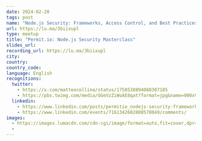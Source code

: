 ```yaml
---
date: 2024-02-20
tags: post
name: "Node.js Security: Frameworks, Access Control, and Best Practices"
url: https://lu.ma/3biixupl
type: meetup
title: "Permit.io: Node.js Security Masterclass"
slides_url:
recording_url: https://lu.ma/3biixupl
city: 
country: 
country_code:
language: English
recognitions:
  twitter:
    - https://x.com/matteocollina/status/1758538894088307185
    - https://pbs.twimg.com/media/GGeVzZiWoAE8qat?format=jpg&name=900x900
  linkedin:
    - https://www.linkedin.com/posts/permitio_nodejs-security-frameworks-access-control-activity-7160332958690607104-cH71?utm_source=share&utm_medium=member_desktop
    - https://www.linkedin.com/events/7161342602808578049/comments/
images:
  - https://images.lumacdn.com/cdn-cgi/image/format=auto,fit=cover,dpr=1,quality=75,width=400,height=400/event-covers/3n/0556ef20-5e18-4f95-951d-6c64921c497b
  - 
---
```

